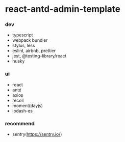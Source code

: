 # react-antd-admin-template
### dev
- typescript
- webpack bundler
- stylus, less
- eslint, airbnb, prettier
- jest, @testing-library/react
- husky

### ui
- react
- antd
- axios
- recoil
- moment(dayjs)
- lodash-es

### recommend
- sentry(https://sentry.io/)